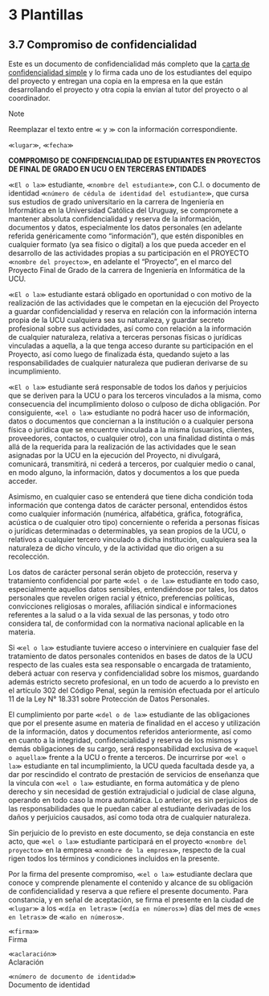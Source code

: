 # 3 Plantillas

## 3.7 Compromiso de confidencialidad

Este es un documento de confidencialidad más completo que la [carta de
confidencialidad simple](/3_Plantillas/3_6_Carta_confidencialidad_simple.md) y
lo firma cada uno de los estudiantes del equipo del proyecto y entregan una
copia en la empresa en la que están desarrollando el proyecto y otra copia la
envían al tutor del proyecto o al coordinador.

> [!NOTE]
> Reemplazar el texto entre `≪` y `≫` con la información correspondiente.

`≪lugar≫`, `≪fecha≫`

**COMPROMISO DE CONFIDENCIALIDAD DE ESTUDIANTES EN PROYECTOS DE FINAL DE GRADO EN
UCU O EN TERCERAS ENTIDADES**

`≪El o la≫` estudiante, `≪nombre del estudiante≫`, con C.I. o documento de
identidad `≪número de cédula de identidad del estudiante≫`, que cursa sus
estudios de grado universitario en la carrera de Ingeniería en Informática en la
Universidad Católica del Uruguay, se compromete a mantener absoluta
confidencialidad y reserva de la información, documentos y datos, especialmente
los datos personales (en adelante referida genéricamente como “información”),
que estén disponibles en cualquier formato (ya sea físico o digital) a los que
pueda acceder en el desarrollo de las actividades propias a su participación en
el PROYECTO `≪nombre del proyecto≫`, en adelante el “Proyecto”, en el marco del
Proyecto Final de Grado de la carrera de Ingeniería en Informática de la UCU.

`≪El o la≫` estudiante estará obligado en oportunidad o con motivo de la
realización de las actividades que le competan en la ejecución del Proyecto a
guardar confidencialidad y reserva en relación con la información interna propia
de la UCU cualquiera sea su naturaleza, y  guardar secreto profesional sobre sus
actividades, así como con relación a la información de cualquier naturaleza,
relativa a terceras personas físicas o jurídicas vinculadas a aquella, a la que
tenga acceso durante su participación en el Proyecto, así como luego de
finalizada ésta, quedando sujeto a las responsabilidades de cualquier naturaleza
que pudieran derivarse de su incumplimiento.

`≪El o la≫` estudiante será responsable de todos los daños y perjuicios que se
deriven para la UCU o para los terceros vinculados a la misma, como consecuencia
del incumplimiento doloso o culposo de dicha obligación. Por consiguiente, `≪el
o la≫` estudiante no podrá hacer uso de información, datos o documentos que
conciernan a la institución o a cualquier persona física o jurídica que se
encuentre vinculada a la misma (usuarios, clientes, proveedores, contactos, o
cualquier otro), con una finalidad distinta o más allá de la requerida para la
realización de las actividades que le sean asignadas por la UCU en la ejecución
del Proyecto, ni divulgará, comunicará, transmitirá, ni cederá a terceros, por
cualquier medio o canal, en modo alguno, la información, datos y documentos a
los que pueda acceder.

Asimismo, en cualquier caso se entenderá que tiene dicha condición toda
información que contenga datos de carácter personal, entendidos éstos como
cualquier información (numérica, alfabética, gráfica, fotográfica, acústica o de
cualquier otro tipo) concerniente o referida a personas físicas o jurídicas
determinadas o determinables, ya sean propios de la UCU, o relativos a cualquier
tercero vinculado a dicha institución, cualquiera sea la naturaleza de dicho
vínculo, y de la actividad que dio origen a su recolección.

Los datos de carácter personal serán objeto de protección, reserva y tratamiento
confidencial por parte `≪del o de la≫` estudiante en todo caso, especialmente  aquellos
datos sensibles, entendiéndose por tales, los datos personales que revelen
origen racial y étnico, preferencias políticas, convicciones religiosas o
morales, afiliación sindical e informaciones referentes a la salud o a la vida
sexual de las personas, y todo otro considera tal, de conformidad con la
normativa nacional aplicable en la materia.

Si `≪el o la≫` estudiante tuviere acceso o interviniere en cualquier fase del
tratamiento de datos personales contenidos en bases de datos de la UCU respecto
de las cuales esta sea responsable o encargada de tratamiento, deberá actuar con
reserva y confidencialidad sobre los mismos, guardando además estricto secreto
profesional, en un todo de acuerdo a lo previsto en el artículo 302 del Código
Penal, según la remisión efectuada por el artículo 11 de la Ley N° 18.331 sobre
Protección de Datos Personales.

El cumplimiento por parte `≪del o de la≫` estudiante de las obligaciones que por
el presente asume en materia de finalidad en el acceso y utilización de la
información, datos y documentos referidos anteriormente, así como en cuanto a la
integridad, confidencialidad y reserva de los mismos y demás obligaciones de su
cargo, será responsabilidad exclusiva de `≪aquel o aquella≫` frente a la UCU o
frente a terceros.  De incurrirse por `≪el o la≫` estudiante en tal
incumplimiento, la UCU queda facultada desde ya, a dar por rescindido el
contrato de prestación de servicios de enseñanza que la vincula con `≪el o la≫`
estudiante, en forma automática y de pleno derecho y sin necesidad de gestión
extrajudicial o judicial de clase alguna, operando en todo caso la mora
automática. Lo anterior, es sin perjuicios de las responsabilidades que le
puedan caber al estudiante derivadas de los daños y perjuicios causados, así
como toda otra de cualquier naturaleza.

Sin perjuicio de lo previsto en este documento, se deja constancia en este acto,
que `≪el o la≫` estudiante participará en el proyecto `≪nombre del proyecto≫` en
la empresa `≪nombre de la empresa≫`, respecto de la cual rigen todos los
términos y condiciones incluidos en la presente.

Por la firma del presente compromiso, `≪el o la≫` estudiante declara que conoce
y comprende plenamente el contenido y alcance de su obligación de
confidencialidad y reserva a que refiere el presente documento. Para constancia,
y en señal de aceptación, se firma el presente en la ciudad de `≪lugar≫` a los
`≪día en letras≫` (`≪día en números≫`) días del mes de `≪mes en letras≫` de
`≪año en números≫`.

`≪firma≫`
<br/>
Firma

`≪aclaración≫`
<br/>
Aclaración

`≪número de documento de identidad≫`
<br/>
Documento de identidad
